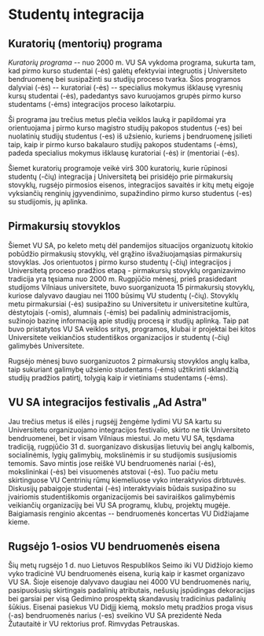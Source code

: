 # Studentų integracija

<!-- TODO: pridėti nuotraukų -->

## Kuratorių (mentorių) programa

*Kuratorių programa* -- nuo 2000 m. VU SA vykdoma programa, sukurta tam,
kad pirmo kurso studentai (-ės) galėtų efektyviai integruotis į
Universiteto bendruomenę bei susipažinti su studijų proceso tvarka. Šios
programos dalyviai (-ės) -- kuratoriai (-ės) -- specialius mokymus
išklausę vyresnių kursų studentai (-ės), padedantys savo kuruojamos
grupės pirmo kurso studentams (-ėms) integracijos proceso laikotarpiu.

Ši programa jau trečius metus plečia veiklos lauką ir papildomai yra
orientuojama į pirmo kurso magistro studijų pakopos studentus (-es) bei
nuolatinių studijų studentus (-es) iš užsienio, kuriems į bendruomenę
įsilieti taip, kaip ir pirmo kurso bakalauro studijų pakopos studentams
(-ėms), padeda specialius mokymus išklausę kuratoriai (-ės) ir
(mentoriai (-ės).

Šiemet kuratorių programoje veikė virš 300 kuratorių, kurie rūpinosi
studentų (-čių) integracija į Universitetą bei prisidėjo prie
pirmakursių stovyklų, rugsėjo pirmosios eisenos, integracijos savaitės
ir kitų metų eigoje vyksiančių renginių įgyvendinimo, supažindino pirmo
kurso studentus (-es) su studijomis, jų aplinka.

## Pirmakursių stovyklos

Šiemet VU SA, po keleto metų dėl pandemijos situacijos organizuotų
kitokio pobūdžio pirmakusių stovyklų, vėl grąžino išvažiuojamąsias
pirmakursių stovyklas. Jos orientuotos į pirmo kurso studentų (-čių)
integracijos į Universitetą proceso pradžios etapą - pirmakursių
stovyklų organizavimo tradicija yra tęsiama nuo 2000 m. Rugpjūčio
mėnesį, prieš prasidedant studijoms Vilniaus universitete, buvo
suorganizuota 15 pirmakursių stovyklų, kuriose dalyvavo daugiau nei 1100
būsimų VU studentų (-čių). Stovyklų metu pirmakursiai
(-ės) susipažino su Universitetu ir universitetine kultūra, dėstytojais
(-omis), alumnais (-ėmis) bei padalinių administracijomis, sužinojo
bazinę informaciją apie studijų procesą ir studijų aplinką. Taip pat
buvo pristatytos VU SA veiklos sritys, programos, klubai ir projektai
bei kitos Universitete veikiančios studentiškos organizacijos ir
studentų (-čių) galimybės Universitete.

Rugsėjo mėnesį buvo suorganizuotos 2 pirmakursių stovyklos anglų kalba,
taip sukuriant galimybę užsienio studentams (-ėms) užtikrinti sklandžią
studijų pradžios patirtį, tolygią kaip ir vietiniams studentams (-ėms).

## VU SA integracijos festivalis „Ad Astra"

Jau trečius metus iš eilės į rugsėjį žengėme lydimi VU SA kartu su
Universitetu organizuojamo integracijos festivalio, skirto ne tik
Universiteto bendruomenei, bet ir visam Vilniaus miestui. Jo metu VU SA,
tęsdama tradiciją, rugpjūčio 31 d. suorganizavo diskusijas lietuvių bei
anglų kalbomis, socialinėmis, lygių galimybių, mokslinėmis ir su
studijomis susijusiomis temomis. Savo mintis jose reiškė VU bendruomenės
nariai (-ės), mokslininkai (-ės) bei visuomenės atstovai (-ės). Tuo
pačiu metu skirtinguose VU Centrinių rūmų kiemeliuose vyko interaktyvios
dirbtuvės. Diskusijų pabaigoje studentai (-ės) interaktyviais būdais
susipažino su įvairiomis studentiškomis organizacijomis bei saviraiškos
galimybėmis veikiančių organizacijų bei VU SA programų, klubų, projektų
mugėje. Baigiamasis renginio akcentas -- bendruomenės koncertas VU
Didžiajame kieme.

## Rugsėjo 1-osios VU bendruomenės eisena

Šių metų rugsėjo 1 d. nuo Lietuvos Respublikos Seimo iki VU Didžiojo
kiemo vyko tradicinė VU bendruomenės eisena, kurią kaip ir kasmet
organizavo VU SA. Šioje eisenoje dalyvavo daugiau nei 4000 VU
bendruomenės narių, pasipuošusių skirtingais padalinių atributais,
nešusių įspūdingas dekoracijas bei garsiai per visą Gedimino prospektą
skandavusių tradicinius padalinių šūkius. Eisenai pasiekus VU Didįjį
kiemą, mokslo metų pradžios proga visus (-as) bendruomenės narius (-es)
sveikino VU SA prezidentė Neda Žutautaitė ir VU rektorius prof. Rimvydas
Petrauskas.
